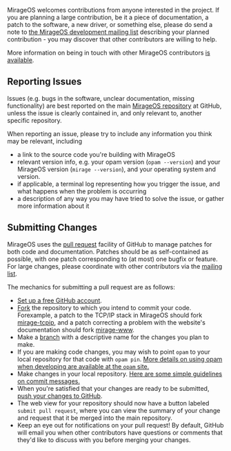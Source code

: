 MirageOS welcomes contributions from anyone interested in the project.  If you are planning a large contribution, be it a piece of documentation, a patch to the software, a new driver, or something else, please do send a note to [the MirageOS development mailing list](http://lists.xenproject.org/cgi-bin/mailman/listinfo/mirageos-devel) describing your planned contribution - you may discover that other contributors are willing to help.

More information on being in touch with other MirageOS contributors [is available](http://www.openmirage.org/community).

## Reporting Issues

Issues (e.g. bugs in the software, unclear documentation, missing functionality) are best reported on the main [MirageOS repository](http://www.github.com/mirage/mirage/issues) at GitHub, unless the issue is clearly contained in, and only relevant to, another specific repository.

When reporting an issue, please try to include any information you think may be relevant, including

* a link to the source code you're building with MirageOS
* relevant version info, e.g. your opam version (`opam --version`) and your MirageOS version (`mirage --version`), and your operating system and version.
* if applicable, a terminal log representing how you trigger the issue, and what happens when the problem is occurring
* a description of any way you may have tried to solve the issue, or gather more information about it

## Submitting Changes

MirageOS uses the [pull request](https://help.github.com/articles/using-pull-requests) facility of GitHub to manage patches for both code and documentation.  Patches should be as self-contained as possible, with one patch corresponding to (at most) one bugfix or feature.  For large changes, please coordinate with other contributors via the [mailing list](https://lists.xenproject.org/cgi-bin/mailman/listinfo/mirageos-devel).

The mechanics for submitting a pull request are as follows:

* [Set up a free GitHub account](https://github.com/signup).
* [Fork](https://help.github.com/articles/fork-a-repo) the repository to which you intend to commit your code.  Forexample, a patch to the TCP/IP stack in MirageOS should fork [mirage-tcpip](http://www.github.com/mirage/mirage-tcpip), and a patch correcting a problem with the website's documentation should fork [mirage-www](http://www.github.com/mirage/mirage-www).
* Make a [branch](https://github.com/blog/1377-create-and-delete-branches) with a descriptive name for the changes you plan to make.
* If you are making code changes, you may wish to point `opam` to your local repository for that code with `opam pin`.  [More details on using opam when developing are available at the `opam` site.](https://opam.ocaml.org/doc/Packaging.html)
* Make changes in your local repository.  [Here are some simple guidelines on commit messages.](https://wiki.gnome.org/Git/CommitMessages)
* When you're satisfied that your changes are ready to be submitted, [push your changes to GitHub](https://help.github.com/articles/pushing-to-a-remote).
* The web view for your repository should now have a button labeled `submit pull request`, where you can view the summary of your change and request that it be merged into the main repository.
* Keep an eye out for notifications on your pull request!  By default, GitHub will email you when other contributors have questions or comments that they'd like to discuss with you before merging your changes.
